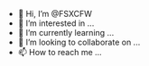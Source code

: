 - 👋 Hi, I’m @FSXCFW
- 👀 I’m interested in ...
- 🌱 I’m currently learning ...
- 💞️ I’m looking to collaborate on ...
- 📫 How to reach me ...

<!---
FSXCFW/FSXCFW is a ✨ special ✨ repository because its `README.md` (this file) appears on your GitHub profile.
You can click the Preview link to take a look at your changes.
--->
